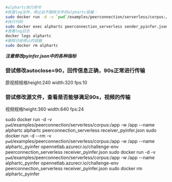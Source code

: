 ```bash
#alphartc执行命令
#检查log文件，停止后不删除文件的alphartc容器：
sudo docker run -d -v `pwd`/examples/peerconnection/serverless/corpus:/app -w /app --name alphartc alphartc peerconnection_serverless receiver_pyinfer.json
#执行代码
sudo docker exec alphartc peerconnection_serverless sender_pyinfer.json
#查看log日志
docker logs alphartc
#删除已经停止的容器
sudo docker rm alphartc
```

***注意修改pyinfer.json中的各种指标***

### 尝试修改autoclose=90，回传信息正确，90s正常进行传输
原视频规格height:240 width:320 fps:10
### 尝试修改源文件，查看是否能够满足90s，视频的传输
视频规格height:360 width:640 fps:24


sudo docker run -d -v `pwd`/examples/peerconnection/serverless/corpus:/app -w /app --name alphartc alphartc peerconnection_serverless receiver_pyinfer.json
sudo docker run -d --rm -v `pwd`/examples/peerconnection/serverless/corpus:/app -w /app --name alphartc_pyinfer opennetlab.azurecr.io/challenge-env peerconnection_serverless receiver_pyinfer.json
sudo docker run -d -v `pwd`/examples/peerconnection/serverless/corpus:/app -w /app --name alphartc_pyinfer opennetlab.azurecr.io/challenge-env peerconnection_serverless receiver_pyinfer.json
sudo docker rm alphartc_pyinfer